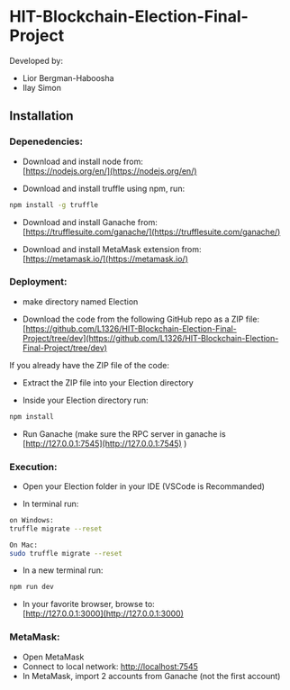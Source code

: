 # HIT-Blockchain-Election-Final-Project

Developed by:  
- Lior Bergman-Haboosha
- Ilay Simon

## Installation

### Depenedencies:

- Download and install node from:  
[https://nodejs.org/en/](https://nodejs.org/en/)

- Download and install truffle using npm, run:  
```bash
npm install -g truffle
```

- Download and install Ganache from:  
[https://trufflesuite.com/ganache/](https://trufflesuite.com/ganache/)

- Download and install MetaMask extension from:  
[https://metamask.io/](https://metamask.io/)  

### Deployment:

- make directory named Election

- Download the code from the following GitHub repo as a ZIP file:  
[https://github.com/L1326/HIT-Blockchain-Election-Final-Project/tree/dev](https://github.com/L1326/HIT-Blockchain-Election-Final-Project/tree/dev)  

If you already have the ZIP file of the code:  

- Extract the ZIP file into your Election directory

- Inside your Election directory run:  
```bash
npm install
```

- Run Ganache (make sure the RPC server in ganache is [http://127.0.0.1:7545](http://127.0.0.1:7545) )

### Execution:

- Open your Election folder in your IDE (VSCode is Recommanded)

- In terminal run:    
```bash
on Windows:  
truffle migrate --reset

On Mac:
sudo truffle migrate --reset
```

- In a new terminal run:  
```bash
npm run dev
```


- In your favorite browser, browse to:  
[http://127.0.0.1:3000](http://127.0.0.1:3000)

### MetaMask:
- Open MetaMask
- Connect to local network: [http://localhost:7545](http://localhost:7545)
- In MetaMask, import 2 accounts from Ganache (not the first account)  
 

